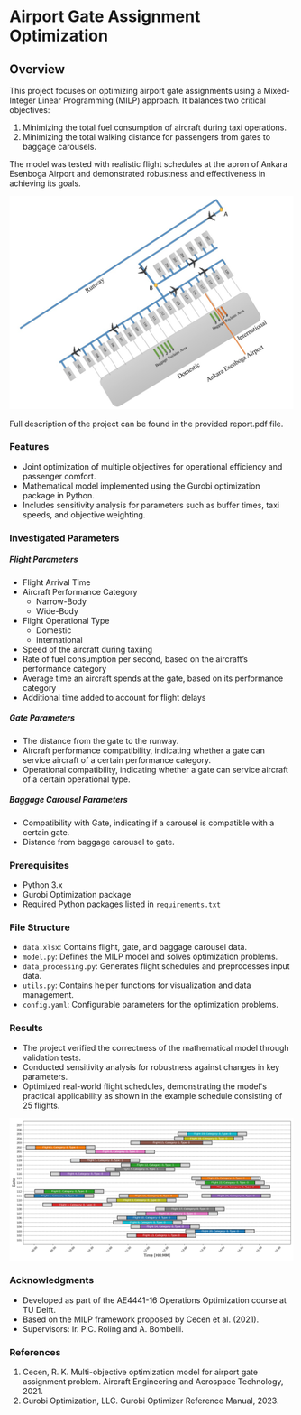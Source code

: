 # Airport Gate Assignment Optimization

## Overview
This project focuses on optimizing airport gate assignments using a Mixed-Integer Linear Programming (MILP) approach. It balances two critical objectives:
1. Minimizing the total fuel consumption of aircraft during taxi operations.
2. Minimizing the total walking distance for passengers from gates to baggage carousels.

The model was tested with realistic flight schedules at the apron of Ankara Esenboga Airport and demonstrated robustness and effectiveness in achieving its goals.


<img src="figs/airport_layout.jpg" alt="Gate layout of apron 4 at Asenboga Aiport" width="700"/>

Full description of the project can be found in the provided report.pdf file.


### Features
- Joint optimization of multiple objectives for operational efficiency and passenger comfort.
- Mathematical model implemented using the Gurobi optimization package in Python.
- Includes sensitivity analysis for parameters such as buffer times, taxi speeds, and objective weighting.

### Investigated Parameters

##### Flight Parameters
- Flight Arrival Time
- Aircraft Performance Category
  - Narrow-Body 
  - Wide-Body 
- Flight Operational Type 
  - Domestic
  - International
- Speed of the aircraft during taxiing
- Rate of fuel consumption per second, based on the aircraft’s performance category
- Average time an aircraft spends at the gate, based on its performance category
- Additional time added to account for flight delays

##### Gate Parameters
- The distance from the gate to the runway.
- Aircraft performance compatibility, indicating whether a gate can service aircraft of a certain performance category.
- Operational compatibility, indicating whether a gate can service aircraft of a certain operational type.

##### Baggage Carousel Parameters
- Compatibility with Gate, indicating if a carousel is compatible with a certain gate.
- Distance from baggage carousel to gate.


### Prerequisites
- Python 3.x
- Gurobi Optimization package
- Required Python packages listed in `requirements.txt`

### File Structure
- `data.xlsx`: Contains flight, gate, and baggage carousel data.
- `model.py`: Defines the MILP model and solves optimization problems.
- `data_processing.py`: Generates flight schedules and preprocesses input data.
- `utils.py`: Contains helper functions for visualization and data management.
- `config.yaml`: Configurable parameters for the optimization problems.

### Results
- The project verified the correctness of the mathematical model through validation tests.
- Conducted sensitivity analysis for robustness against changes in key parameters.
- Optimized real-world flight schedules, demonstrating the model's practical applicability as shown in the example schedule consisting of 25 flights.

![Optimized flight schedule for the real-world test case.](figs/final_flight.jpg)

### Acknowledgments
- Developed as part of the AE4441-16 Operations Optimization course at TU Delft.
- Based on the MILP framework proposed by Cecen et al. (2021).
- Supervisors: Ir. P.C. Roling and A. Bombelli.

### References 
1. Cecen, R. K. Multi-objective optimization model for airport gate assignment problem. Aircraft Engineering and Aerospace Technology, 2021.
2. Gurobi Optimization, LLC. Gurobi Optimizer Reference Manual, 2023.
